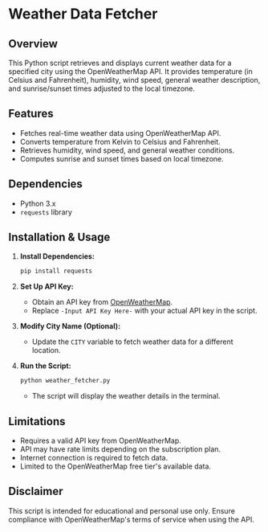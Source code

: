# Weather Data Fetcher

## Overview
This Python script retrieves and displays current weather data for a specified city using the OpenWeatherMap API. It provides temperature (in Celsius and Fahrenheit), humidity, wind speed, general weather description, and sunrise/sunset times adjusted to the local timezone.

## Features
- Fetches real-time weather data using OpenWeatherMap API.
- Converts temperature from Kelvin to Celsius and Fahrenheit.
- Retrieves humidity, wind speed, and general weather conditions.
- Computes sunrise and sunset times based on local timezone.

## Dependencies
- Python 3.x
- `requests` library

## Installation & Usage
1. **Install Dependencies:**
   ```bash
   pip install requests
   ```
2. **Set Up API Key:**
   - Obtain an API key from [OpenWeatherMap](https://openweathermap.org/api).
   - Replace `-Input API Key Here-` with your actual API key in the script.

3. **Modify City Name (Optional):**
   - Update the `CITY` variable to fetch weather data for a different location.

4. **Run the Script:**
   ```bash
   python weather_fetcher.py
   ```
   - The script will display the weather details in the terminal.

## Limitations
- Requires a valid API key from OpenWeatherMap.
- API may have rate limits depending on the subscription plan.
- Internet connection is required to fetch data.
- Limited to the OpenWeatherMap free tier's available data.

## Disclaimer
This script is intended for educational and personal use only. Ensure compliance with OpenWeatherMap's terms of service when using the API.

